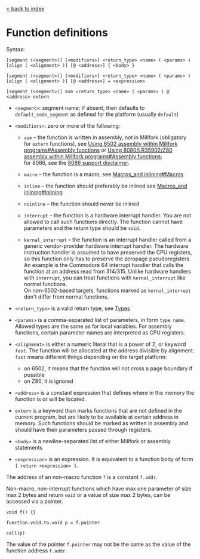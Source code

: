 [< back to index](../doc_index.md)

# Function definitions

Syntax:

`[segment (<segment>)] [<modifiers>] <return_type> <name> ( <params> ) [align ( <alignment> )] [@ <address>] { <body> }`

`[segment (<segment>)] [<modifiers>] <return_type> <name> ( <params> ) [align ( <alignment> )] [@ <address>] = <expression>`

`[segment (<segment>)] asm <return_type> <name> ( <params> ) @ <address> extern`

* `<segment>`: segment name; if absent, then defaults to `default_code_segment` as defined for the platform (usually `default`)

* `<modifiers>`: zero or more of the following:

    * `asm` – the function is written in assembly, not in Millfork (obligatory for `extern` functions), 
    see [Using 6502 assembly within Millfork programs#Assembly functions](./assembly.md#assembly-functions)
    or [Using 8080/LR35902/Z80 assembly within Millfork programs#Assembly functions](./assemblyz80.md#assembly-functions);  
    for 8086, see the [8086 support disclaimer](./x86disclaimer.md).
    
    * `macro` – the function is a macro, 
    see [Macros_and inlining#Macros](../abi/inlining.md#macros)
    
    * `inline` – the function should preferably be inlined
    see [Macros_and inlining#Inlining](../abi/inlining.md#automatic-inlining)
    
    * `noinline` – the function should never be inlined
    
    * `interrupt` – the function is a hardware interrupt handler.
    You are not allowed to call such functions directly.
    The function cannot have parameters and the return type should be `void`.
    
    * `kernal_interrupt` – the function is an interrupt handler called from a generic vendor-provider hardware interrupt handler.
    The hardware instruction handler is assumed to have preserved the CPU registers,
    so this function only has to preserve the zeropage pseudoregisters.
    An example is the Commodore 64 interrupt handler that calls the function at an address read from $314/$315.
    Unlike hardware handlers with `interrupt`, you can treat functions with `kernal_interrupt` like normal functions.  
    On non-6502-based targets, functions marked as `kernal_interrupt` don't differ from normal functions.
    
* `<return_type>` is a valid return type, see [Types](./types.md)

* `<params>` is a comma-separated list of parameters, in form `type name`. Allowed types are the same as for local variables.
For assembly functions, certain parameter names are interpreted as CPU registers.

* `<alignment>` is either a numeric literal that is a power of 2, or keyword `fast`.
    The function will be allocated at the address divisible by alignment.
    `fast` means different things depending on the target platform:

    * on 6502, it means that the function will not cross a page boundary if possible
    * on Z80, it is ignored   

* `<address>` is a constant expression that defines where in the memory the function is or will be located.

* `extern` is a keyword than marks functions that are not defined in the current program, 
but are likely to be available at certain address in memory. 
Such functions should be marked as written in assembly and should have their parameters passed through registers.

* `<body>` is a newline-separated list of either Millfork or assembly statements

* `<expression>` is an expression. It is equivalent to a function body of form `{ return <expression> }`.  

The address of an non-macro function `f` is a constant `f.addr`. 

Non-macro, non-interrupt functions which have max one parameter of size max 2 bytes
and return `void` or a value of size max 2 bytes,
can be accessed via a pointer.

    void f() {}
    
    function.void.to.void p = f.pointer
    
    call(p)

The value of the pointer `f.pointer` may not be the same as the value of the function address `f.addr`. 
